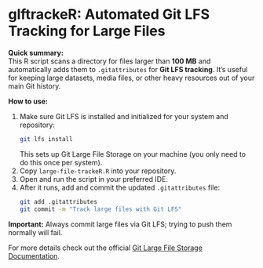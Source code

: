 # glftrackeR: Automated Git LFS Tracking for Large Files

**Quick summary:**  
This R script scans a directory for files larger than **100 MB** and automatically adds them to `.gitattributes` for **Git LFS tracking**. It’s useful for keeping large datasets, media files, or other heavy resources out of your main Git history.

**How to use:**  
1. Make sure Git LFS is installed and initialized for your system and repository:
   ```bash
   git lfs install
   ```
   This sets up Git Large File Storage on your machine (you only need to do this once per system).
2. Copy `large-file-trackeR.R` into your repository.  
3. Open and run the script in your preferred IDE.  
4. After it runs, add and commit the updated `.gitattributes` file:
   ```bash
   git add .gitattributes
   git commit -m "Track large files with Git LFS"
   ```

**Important:** Always commit large files via Git LFS; trying to push them normally will fail.

For more details check out the official [Git Large File Storage Documentation](https://git-lfs.com/).

